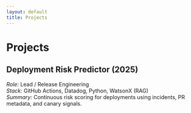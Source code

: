 ```yaml
---
layout: default
title: Projects
---
```


# Projects

## Deployment Risk Predictor (2025)
*Role:* Lead / Release Engineering  
*Stack:* GitHub Actions, Datadog, Python, WatsonX (RAG)  
*Summary:* Continuous risk scoring for deployments using incidents, PR metadata, and canary signals.
